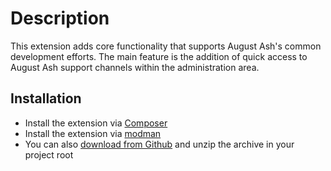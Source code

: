 Description
============

This extension adds core functionality that supports August Ash's common
development efforts. The main feature is the addition of quick access to August
Ash support channels within the administration area.

Installation
------------

* Install the extension via [Composer](https://getcomposer.org/)
* Install the extension via [modman](https://github.com/colinmollenhour/modman)
* You can also [download from Github](https://github.com/augustash/ash_core/archive/master.zip) and unzip the archive in your project root
